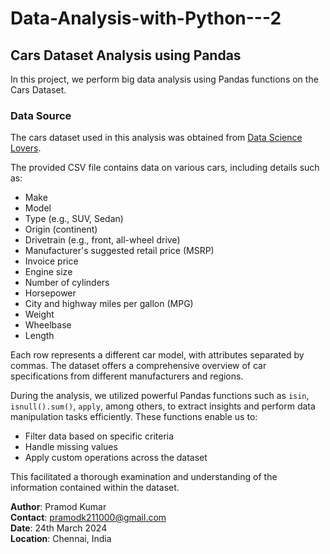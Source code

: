 # Data-Analysis-with-Python---2

## Cars Dataset Analysis using Pandas

In this project, we perform big data analysis using Pandas functions on the Cars Dataset.

### Data Source

The cars dataset used in this analysis was obtained from [Data Science Lovers](www.datasciencelovers.graphy.com).

The provided CSV file contains data on various cars, including details such as:
- Make
- Model
- Type (e.g., SUV, Sedan)
- Origin (continent)
- Drivetrain (e.g., front, all-wheel drive)
- Manufacturer's suggested retail price (MSRP)
- Invoice price
- Engine size
- Number of cylinders
- Horsepower
- City and highway miles per gallon (MPG)
- Weight
- Wheelbase
- Length

Each row represents a different car model, with attributes separated by commas. The dataset offers a comprehensive overview of car specifications from different manufacturers and regions.

During the analysis, we utilized powerful Pandas functions such as `isin`, `isnull().sum()`, `apply`, among others, to extract insights and perform data manipulation tasks efficiently. These functions enable us to:
- Filter data based on specific criteria
- Handle missing values
- Apply custom operations across the dataset

This facilitated a thorough examination and understanding of the information contained within the dataset.


**Author**: Pramod Kumar  
**Contact**: pramodk211000@gmail.com  
**Date**: 24th March 2024  
**Location**: Chennai, India
